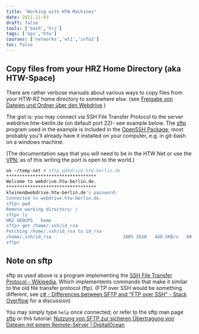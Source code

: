 ```yaml
---
title: "Working with HTW Machines"
date: 2021-11-03
draft: false
tools: ['bash','hrz']
tags: ['ops','htw']
courses: ['networks','wt1','info2']
toc: false
---
```


## Copy files from your HRZ Home Directory (aka HTW-Space)

There are rather verbose manuals about various ways to
copy files from your HTW-RZ home directory to somewhere else.
(see
[Freigabe von Dateien und Ordner über den Webdrive](https://rz.htw-berlin.de/anleitungen/speicherplatz/htw-space/webdrive/freigabe-dateien-und-ordner/)
)

The gist is: you may connect via SSH File Transfer Protocol to the server
webdrive.htw-berlin.de (on default port 22)- see example below.
The [sftp](https://man.openbsd.org/sftp) program used in the example is included in
the [OpenSSH Package](https://www.openssh.com/manual.html); most probably you'll
already have it installed on your computer, e.g. in git-bash on a windows machine.

(The documentation says that you will need to be in the HTW Net or use
the [VPN](https://rz.htw-berlin.de/anleitungen/vpn/); as of this writing the
port is open to the world.)

```bash
ok ~/temp-net # sftp webdrive.htw-berlin.de
**********************************
Welcome to webdrive.htw-berlin.de.
**********************************
kleinen@webdrive.htw-berlin.de's password:
Connected to webdrive.htw-berlin.de.
sftp> pwd
Remote working directory: /
sftp> ls
HRZ GROUPS   home
sftp> get /home/.ssh/id_rsa
Fetching /home/.ssh/id_rsa to id_rsa
/home/.ssh/id_rsa                           100% 2610   440.5KB/s   00:00
sftp>
```

## Note on sftp
sftp as used above is a program implementing the [SSH File Transfer Protocol - Wikipedia](https://en.wikipedia.org/wiki/SSH_File_Transfer_Protocol),
Which implementents commands that make it similar to the old file transfer protocol (ftp).
(FTP over SSH would be something different, see [c# - Differences between SFTP and "FTP over SSH" - Stack Overflow](https://stackoverflow.com/questions/440463/differences-between-sftp-and-ftp-over-ssh) for a discussion)

You may simply type `help` once connected; or refer to the sftp man page [sftp](https://man.openbsd.org/sftp) or this tutorial:
[Nutzung von SFTP zur sicheren Übertragung von Dateien mit einem Remote-Server | DigitalOcean](https://www.digitalocean.com/community/tutorials/how-to-use-sftp-to-securely-transfer-files-with-a-remote-server-de)
